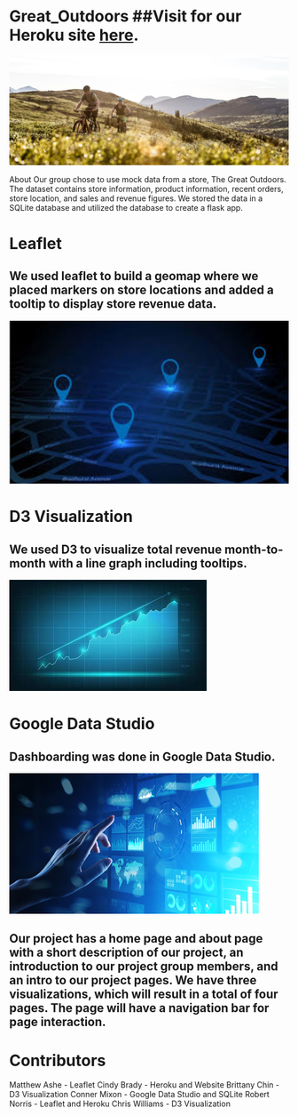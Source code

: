 # Great_Outdoors						##Visit for our Heroku site [here](https://great-outdoors.herokuapp.com/).

![mountain](static/images/mountain.jpg)

About
Our group chose to use mock data from a store, The Great Outdoors. The dataset contains store information, product information, recent orders, store location, and sales and revenue figures. We stored the data in a SQLite database and utilized the database to create a flask app.

# Leaflet
## We used leaflet to build a geomap where we placed markers on store locations and added a tooltip to display store revenue data.
![digital_map](static/images/digital_map.JPG)

# D3 Visualization
## We used D3 to visualize total revenue month-to-month with a line graph including tooltips. 
![stock-market](static/images/stock-market-graph-trading-chart-for-business-and-finance-free-vector.jpg)

# Google Data Studio
## Dashboarding was done in Google Data Studio. 
![dashboard](static/images/110623868-virtual-screen-business-intelligence-dashboard-analytics-and-big-data-technology-concept-.jpg)

## Our project has a home page and about page with a short description of our project, an introduction to our project group members, and an intro to our project pages. We have three visualizations, which will result in a total of four pages. The page will have a navigation bar for page interaction. 

# Contributors
Matthew Ashe - Leaflet
Cindy Brady - Heroku and Website
Brittany Chin - D3 Visualization
Conner Mixon - Google Data Studio and SQLite
Robert Norris - Leaflet and Heroku
Chris Williams - D3 Visualization  